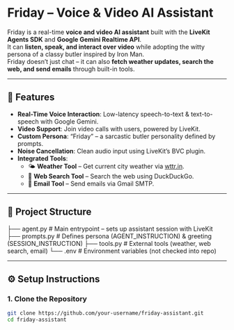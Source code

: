 # Friday – Voice & Video AI Assistant

Friday is a real-time **voice and video AI assistant** built with the **LiveKit Agents SDK** and **Google Gemini Realtime API**.  
It can **listen, speak, and interact over video** while adopting the witty persona of a classy butler inspired by Iron Man.  
Friday doesn’t just chat – it can also **fetch weather updates, search the web, and send emails** through built-in tools.

---

## 🚀 Features
- **Real-Time Voice Interaction**: Low-latency speech-to-text & text-to-speech with Google Gemini.
- **Video Support**: Join video calls with users, powered by LiveKit.
- **Custom Persona**: “Friday” – a sarcastic butler personality defined by prompts.
- **Noise Cancellation**: Clean audio input using LiveKit’s BVC plugin.
- **Integrated Tools**:
  - 🌤️ **Weather Tool** – Get current city weather via [wttr.in](https://wttr.in).
  - 🔎 **Web Search Tool** – Search the web using DuckDuckGo.
  - 📧 **Email Tool** – Send emails via Gmail SMTP.

---


## 📂 Project Structure
├── agent.py # Main entrypoint – sets up assistant session with LiveKit
├── prompts.py # Defines persona (AGENT_INSTRUCTION) & greeting (SESSION_INSTRUCTION)
├── tools.py # External tools (weather, web search, email)
└── .env # Environment variables (not checked into repo)

---

## ⚙️ Setup Instructions

### 1. Clone the Repository
```bash
git clone https://github.com/your-username/friday-assistant.git
cd friday-assistant


